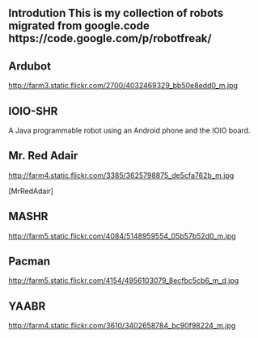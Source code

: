 <h2>Introdution
This is my collection of robots migrated from google.code https://code.google.com/p/robotfreak/

<h2>Ardubot</h2>

http://farm3.static.flickr.com/2700/4032469329_bb50e8edd0_m.jpg

<h2>IOIO-SHR</h2>

A Java programmable robot using an Android phone and the IOIO board.

<h2>Mr. Red Adair</h2>

http://farm4.static.flickr.com/3385/3625798875_de5cfa762b_m.jpg

[MrRedAdair]

<h2>MASHR</h2>

http://farm5.static.flickr.com/4084/5148959554_05b57b52d0_m.jpg

<h2>Pacman</h2>

http://farm5.static.flickr.com/4154/4956103079_8ecfbc5cb6_m_d.jpg

<h2>YAABR</h2>

http://farm4.static.flickr.com/3610/3402658784_bc90f98224_m.jpg

